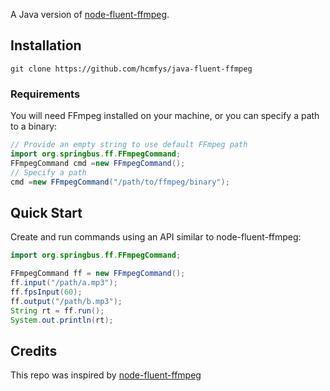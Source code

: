  
A Java version of [node-fluent-ffmpeg](https://github.com/fluent-ffmpeg/node-fluent-ffmpeg).

## Installation
`git clone https://github.com/hcmfys/java-fluent-ffmpeg`

### Requirements
You will need FFmpeg installed on your machine, or you can specify a path to a binary:

```java 
// Provide an empty string to use default FFmpeg path
import org.springbus.ff.FFmpegCommand;
FFmpegCommand cmd =new FFmpegCommand();
// Specify a path
cmd =new FFmpegCommand("/path/to/ffmpeg/binary");
```

## Quick Start

Create and run commands using an API similar to node-fluent-ffmpeg:

```java
import org.springbus.ff.FFmpegCommand;

FFmpegCommand ff = new FFmpegCommand();
ff.input("/path/a.mp3");
ff.fpsInput(60);
ff.output("/path/b.mp3");
String rt = ff.run();
System.out.println(rt);
```

 
## Credits

This repo was inspired by [node-fluent-ffmpeg](https://github.com/fluent-ffmpeg/node-fluent-ffmpeg) 

